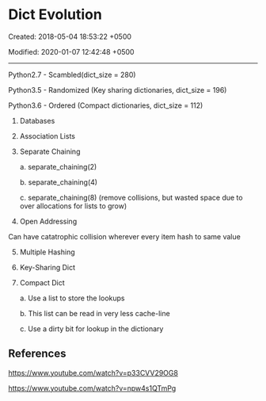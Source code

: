 # Dict Evolution

Created: 2018-05-04 18:53:22 +0500

Modified: 2020-01-07 12:42:48 +0500

---

Python2.7 - Scambled(dict_size = 280)

Python3.5 - Randomized (Key sharing dictionaries, dict_size = 196)

Python3.6 - Ordered (Compact dictionaries, dict_size = 112)

1. Databases

2. Association Lists

3. Separate Chaining

    a.  separate_chaining(2)

    b.  separate_chaining(4)

    c.  separate_chaining(8) (remove collisions, but wasted space due to over allocations for lists to grow)

4. Open Addressing

Can have catatrophic collision wherever every item hash to same value

5. Multiple Hashing

6. Key-Sharing Dict

7. Compact Dict

    a.  Use a list to store the lookups

    b.  This list can be read in very less cache-line

    c.  Use a dirty bit for lookup in the dictionary

## References

<https://www.youtube.com/watch?v=p33CVV29OG8>

<https://www.youtube.com/watch?v=npw4s1QTmPg>
